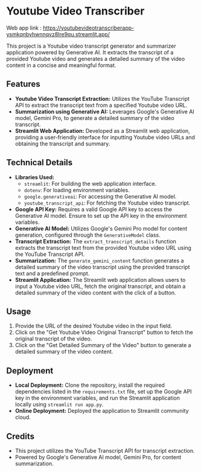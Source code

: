 # Youtube Video Transcriber
Web app link : https://youtubevideotranscriberapp-ysmkqnbyhwnnqvz8lre9qu.streamlit.app/

This project is a Youtube video transcript generator and summarizer application powered by Generative AI. It extracts the transcript of a provided Youtube video and generates a detailed summary of the video content in a concise and meaningful format.

## Features
- **Youtube Video Transcript Extraction:** Utilizes the YouTube Transcript API to extract the transcript text from a specified Youtube video URL.
- **Summarization using Generative AI:** Leverages Google's Generative AI model, Gemini Pro, to generate a detailed summary of the video transcript.
- **Streamlit Web Application:** Developed as a Streamlit web application, providing a user-friendly interface for inputting Youtube video URLs and obtaining the transcript and summary.

## Technical Details
- **Libraries Used:**
  - `streamlit`: For building the web application interface.
  - `dotenv`: For loading environment variables.
  - `google.generativeai`: For accessing the Generative AI model.
  - `youtube_transcript_api`: For fetching the Youtube video transcript.
- **Google API Key:** Requires a valid Google API key to access the Generative AI model. Ensure to set up the API key in the environment variables.
- **Generative AI Model:** Utilizes Google's Gemini Pro model for content generation, configured through the `GenerativeModel` class.
- **Transcript Extraction:** The `extract_transcript_details` function extracts the transcript text from the provided Youtube video URL using the YouTube Transcript API.
- **Summarization:** The `generate_gemini_content` function generates a detailed summary of the video transcript using the provided transcript text and a predefined prompt.
- **Streamlit Application:** The Streamlit web application allows users to input a Youtube video URL, fetch the original transcript, and obtain a detailed summary of the video content with the click of a button.

## Usage
1. Provide the URL of the desired Youtube video in the input field.
2. Click on the "Get Youtube Video Original Transcript" button to fetch the original transcript of the video.
3. Click on the "Get Detailed Summary of the Video" button to generate a detailed summary of the video content.

## Deployment
- **Local Deployment:** Clone the repository, install the required dependencies listed in the `requirements.txt` file, set up the Google API key in the environment variables, and run the Streamlit application locally using `streamlit run app.py`.
- **Online Deployment:** Deployed the application to Streamlit community cloud.

## Credits
- This project utilizes the YouTube Transcript API for transcript extraction.
- Powered by Google's Generative AI model, Gemini Pro, for content summarization.
